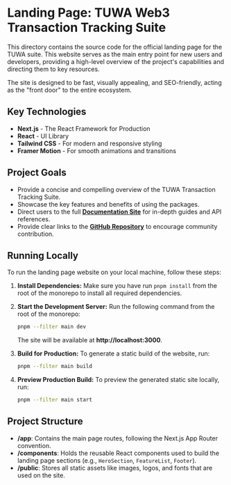 # Landing Page: TUWA Web3 Transaction Tracking Suite

This directory contains the source code for the official landing page for the TUWA suite. This website serves as the main entry point for new users and developers, providing a high-level overview of the project's capabilities and directing them to key resources.

The site is designed to be fast, visually appealing, and SEO-friendly, acting as the "front door" to the entire ecosystem.

## Key Technologies

* **Next.js** - The React Framework for Production
* **React** - UI Library
* **Tailwind CSS** - For modern and responsive styling
* **Framer Motion** - For smooth animations and transitions

## Project Goals

* Provide a concise and compelling overview of the TUWA Transaction Tracking Suite.
* Showcase the key features and benefits of using the packages.
* Direct users to the full **[Documentation Site](https://www.google.com/search?q=%23)** for in-depth guides and API references.
* Provide clear links to the **[GitHub Repository](https://www.google.com/search?q=%23)** to encourage community contribution.

## Running Locally

To run the landing page website on your local machine, follow these steps:

1.  **Install Dependencies:**
    Make sure you have run `pnpm install` from the root of the monorepo to install all required dependencies.

2.  **Start the Development Server:**
    Run the following command from the root of the monorepo:

    ```bash
    pnpm --filter main dev
    ```

    The site will be available at **http://localhost:3000**.

3.  **Build for Production:**
    To generate a static build of the website, run:

    ```bash
    pnpm --filter main build
    ```

4.  **Preview Production Build:**
    To preview the generated static site locally, run:

    ```bash
    pnpm --filter main start
    ```

## Project Structure

* **/app**: Contains the main page routes, following the Next.js App Router convention.
* **/components**: Holds the reusable React components used to build the landing page sections (e.g., `HeroSection`, `FeatureList`, `Footer`).
* **/public**: Stores all static assets like images, logos, and fonts that are used on the site.
